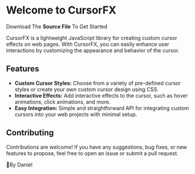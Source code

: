 # Welcome to CursorFX
Download The **Source File** To Get Started

CursorFX is a lightweight JavaScript library for creating custom cursor effects on web pages. With CursorFX, you can easily enhance user interactions by customizing the appearance and behavior of the cursor.

## Features

- **Custom Cursor Styles:** Choose from a variety of pre-defined cursor styles or create your own custom cursor design using CSS.
- **Interactive Effects:** Add interactive effects to the cursor, such as hover animations, click animations, and more.
- **Easy Integration:** Simple and straightforward API for integrating custom cursors into your web projects with minimal setup.



## Contributing

Contributions are welcome! If you have any suggestions, bug fixes, or new features to propose, feel free to open an issue or submit a pull request.



🚀By Daniel
